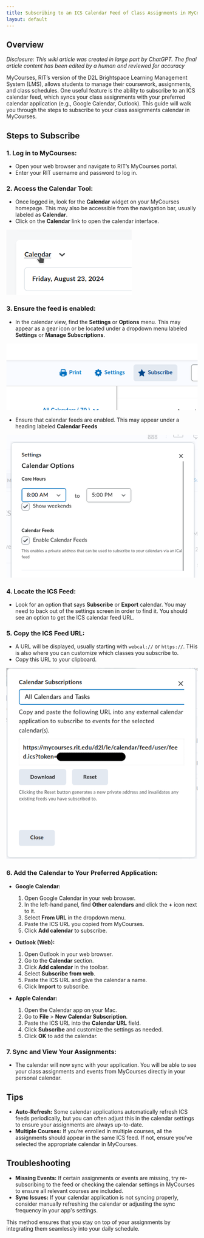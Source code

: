 ```yaml
---
title: Subscribing to an ICS Calendar Feed of Class Assignments in MyCourses
layout: default
---
```



## Overview

*Disclosure: This wiki article was created in large part by ChatGPT. The final article content has been edited by a human and reviewed for accuracy*

MyCourses, RIT’s version of the D2L Brightspace Learning Management System (LMS), allows students to manage their coursework, assignments, and class schedules. One useful feature is the ability to subscribe to an ICS calendar feed, which syncs your class assignments with your preferred calendar application (e.g., Google Calendar, Outlook). This guide will walk you through the steps to subscribe to your class assignments calendar in MyCourses.

## Steps to Subscribe

### 1. Log in to MyCourses:
   - Open your web browser and navigate to RIT’s MyCourses portal.
   - Enter your RIT username and password to log in.

### 2. Access the Calendar Tool:
   - Once logged in, look for the **Calendar** widget on your MyCourses homepage. This may also be accessible from the navigation bar, usually labeled as **Calendar**.
   - Click on the **Calendar** link to open the calendar interface.

![Clicking the Calendar link opens the calendar page](./assets/img/mycourses-calendars/calendar-link.png)

### 3. Ensure the feed is enabled:
   - In the calendar view, find the **Settings** or **Options** menu. This may appear as a gear icon or be located under a dropdown menu labeled **Settings** or **Manage Subscriptions**.

![The buttons for settings and subscribe](./assets/img/mycourses-calendars/menu-buttons.png)

   - Ensure that calendar feeds are enabled. This may appear under a heading labeled **Calendar Feeds**

![The setting to ensure the feeds are enabled](./assets/img/mycourses-calendars/enable-feeds-option.png)

### 4. Locate the ICS Feed:
   - Look for an option that says **Subscribe** or **Export** calendar. You may need to back out of the settings screen in order to find it. You should see an option to get the ICS calendar feed URL.

### 5. Copy the ICS Feed URL:
   - A URL will be displayed, usually starting with `webcal://` or `https://`. THis is also where you can customize which classes you subscribe to.
   - Copy this URL to your clipboard.

![The screen with the feed URL](./assets/img/mycourses-calendars/subscribe-menu.png)


### 6. Add the Calendar to Your Preferred Application:
   - **Google Calendar:**
     1. Open Google Calendar in your web browser.
     2. In the left-hand panel, find **Other calendars** and click the **+** icon next to it.
     3. Select **From URL** in the dropdown menu.
     4. Paste the ICS URL you copied from MyCourses.
     5. Click **Add calendar** to subscribe.
   
   - **Outlook (Web):**
     1. Open Outlook in your web browser.
     2. Go to the **Calendar** section.
     3. Click **Add calendar** in the toolbar.
     4. Select **Subscribe from web**.
     5. Paste the ICS URL and give the calendar a name.
     6. Click **Import** to subscribe.
   
   - **Apple Calendar:**
     1. Open the Calendar app on your Mac.
     2. Go to **File** > **New Calendar Subscription**.
     3. Paste the ICS URL into the **Calendar URL** field.
     4. Click **Subscribe** and customize the settings as needed.
     5. Click **OK** to add the calendar.

### 7. Sync and View Your Assignments:
   - The calendar will now sync with your application. You will be able to see your class assignments and events from MyCourses directly in your personal calendar.

## Tips
- **Auto-Refresh:** Some calendar applications automatically refresh ICS feeds periodically, but you can often adjust this in the calendar settings to ensure your assignments are always up-to-date.
- **Multiple Courses:** If you’re enrolled in multiple courses, all the assignments should appear in the same ICS feed. If not, ensure you’ve selected the appropriate calendar in MyCourses.

## Troubleshooting
- **Missing Events:** If certain assignments or events are missing, try re-subscribing to the feed or checking the calendar settings in MyCourses to ensure all relevant courses are included.
- **Sync Issues:** If your calendar application is not syncing properly, consider manually refreshing the calendar or adjusting the sync frequency in your app's settings.

This method ensures that you stay on top of your assignments by integrating them seamlessly into your daily schedule.